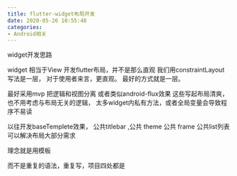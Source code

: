 ```yaml
---
title: flutter-widget布局开发
date: 2020-05-26 10:55:48
categories:
- Android相关
---
```

widget开发思路

widget 相当于View
开发flutter布局，并不是那么直观
我们用constraintLayout 写法是一层，
对于使用者来言，更直观。
最好的方式就是一层。

最好采用mvp
把逻辑和视图分离
或者类似android-flux效果
这些写起布局清爽，也不用考虑与布局无关的逻辑，
太多widget内私有方法，或者全局变量会导致程序不易读

以往开发baseTemplete效果，
公共titlebar ,公共 theme 公共 frame
公共list列表 可以解决布局大部分需求

理念就是用模板

而不是重复的语法，重复写，项目四处都是
